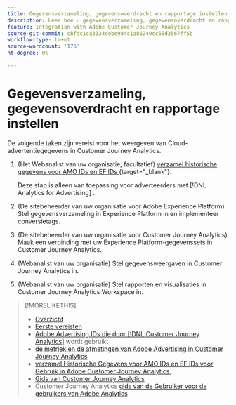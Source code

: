 ```yaml
---
title: Gegevensverzameling, gegevensoverdracht en rapportage instellen
description: Leer hoe u gegevensverzameling, gegevensoverdracht en rapportage instelt.
feature: Integration with Adobe Customer Journey Analytics
source-git-commit: cbfdc1ca3334debe984c1a86249cc65d3567ff5b
workflow-type: tm+mt
source-wordcount: '176'
ht-degree: 0%

---
```


# Gegevensverzameling, gegevensoverdracht en rapportage instellen

De volgende taken zijn vereist voor het weergeven van Cloud-advertentiegegevens in Customer Journey Analytics.

<!--
The following procedures explain the steps required to view Advertising Cloud data in Customer Journey Analytics. The procedures include the tasks and settings required for the integration but do not explain all features available for the workflows; see the linked resources for full information.
-->

1. (Het Webanalist van uw organisatie; facultatief) [ verzamel historische gegevens voor AMO IDs en EF IDs ](/help/integrations/analytics/rvars-to-evars.md){target="_blank"}.

   Deze stap is alleen van toepassing voor adverteerders met [!DNL Analytics for Advertising] .

1. (De sitebeheerder van uw organisatie voor Adobe Experience Platform) Stel gegevensverzameling in Experience Platform in en implementeer conversietags.

1. (De sitebeheerder van uw organisatie voor Customer Journey Analytics) Maak een verbinding met uw Experience Platform-gegevenssets in Customer Journey Analytics.

1. (Webanalist van uw organisatie) Stel gegevensweergaven in Customer Journey Analytics in.

1. (Webanalist van uw organisatie) Stel rapporten en visualisaties in Customer Journey Analytics Workspace in.

>[!MORELIKETHIS]
>
>* [ Overzicht ](overview.md)
>* [ Eerste vereisten ](prerequisites.md)
>* [ Adobe Advertising IDs die door  [!DNL Customer Journey Analytics]](ids.md) wordt gebruikt
>* [ de metriek en de afmetingen van Adobe Advertising in Customer Journey Analytics ](advertising-data-in-cja.md)
>* [ verzamel Historische Gegevens voor AMO IDs en EF IDs voor Gebruik in Adobe Customer Journey Analytics ](/help/integrations/analytics/rvars-to-evars.md).
>* [ Gids van Customer Journey Analytics ](https://experienceleague.adobe.com/en/docs/analytics-platform/using/cja-landing)
>* Customer Journey Analytics [ gids van de Gebruiker voor de gebruikers van Adobe Analytics ](https://experienceleague.adobe.com/en/docs/analytics-platform/using/compare-aa-cja/aa-to-cja-user)
